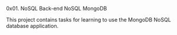 0x01. NoSQL
Back-end
NoSQL
MongoDB


This project contains tasks for learning to use the MongoDB NoSQL database application.
